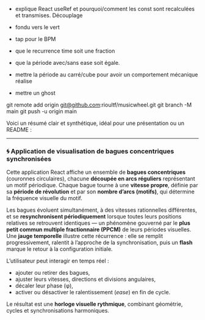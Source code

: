 - explique React useRef et pourquoi/comment les const sont recalculées et transmises. Découplage

- fondu vers le vert
- tap pour le BPM
- que le recurrence time soit une fraction
- que la période avec/sans ease soit égale.
- mettre la période au carré/cube pour avoir un comportement mécanique réalise
- mettre un ghost


git remote add origin git@github.com:rioultf/musicwheel.git
git branch -M main
git push -u origin main



Voici un résumé clair et synthétique, idéal pour une présentation ou un README :

---

### 🌀 Application de visualisation de **bagues concentriques synchronisées**

Cette application React affiche un ensemble de **bagues concentriques** (couronnes circulaires), chacune **découpée en arcs réguliers** représentant un motif périodique.
Chaque bague tourne à une **vitesse propre**, définie par sa **période de révolution** et par son **nombre d’arcs (motifs)**, qui détermine la fréquence visuelle du motif.

Les bagues évoluent simultanément, à des vitesses rationnelles différentes, et se **resynchronisent périodiquement** lorsque toutes leurs positions relatives se retrouvent identiques — un phénomène gouverné par le **plus petit commun multiple fractionnaire (PPCM)** de leurs périodes visuelles.
Une **jauge temporelle** illustre cette récurrence : elle se remplit progressivement, ralentit à l’approche de la synchronisation, puis un **flash** marque le retour à la configuration initiale.

L’utilisateur peut interagir en temps réel :

* ajouter ou retirer des bagues,
* ajuster leurs vitesses, directions et divisions angulaires,
* décaler leur phase (φ),
* activer ou désactiver le ralentissement (*ease*) en fin de cycle.

Le résultat est une **horloge visuelle rythmique**, combinant géométrie, cycles et synchronisations harmoniques.
